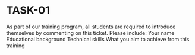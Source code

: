# TASK-01
As part of our training program, all students are required to introduce themselves by commenting on this ticket. Please include:  Your name Educational background Technical skills What you aim to achieve from this training
